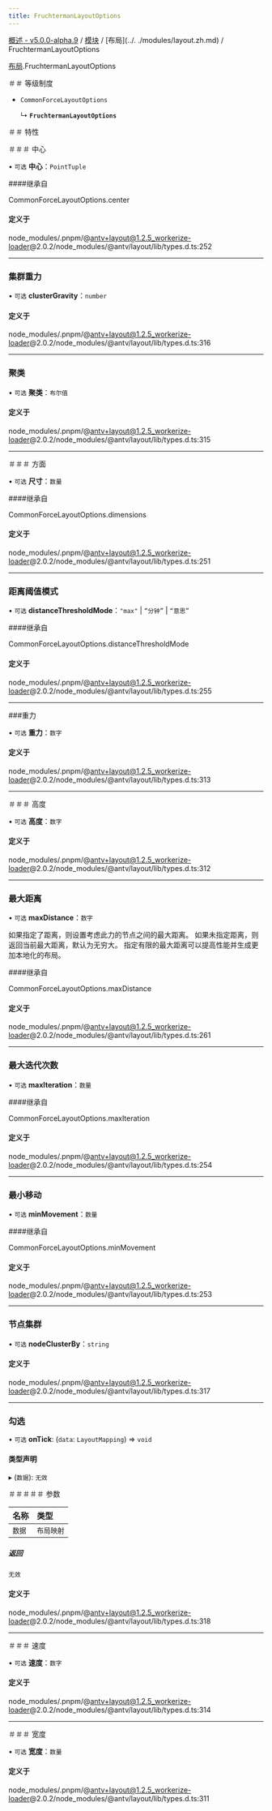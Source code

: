 ```yaml
---
title: FruchtermanLayoutOptions
---
```


[概述 - v5.0.0-alpha.9](../../README.zh.md) / [模块](../../modules.zh.md) / [布局](../. ./modules/layout.zh.md) / FruchtermanLayoutOptions 

 [布局](../../modules/layout.zh.md).FruchtermanLayoutOptions 

 ＃＃ 等级制度 

 - `CommonForceLayoutOptions` 

   ↳ **`FruchtermanLayoutOptions`** 

 ＃＃ 特性 

 ＃＃＃ 中心 

 • `可选` **中心**：`PointTuple` 

 ####继承自 

 CommonForceLayoutOptions.center 

 #### 定义于 

 node_modules/.pnpm/@antv+layout@1.2.5_workerize-loader@2.0.2/node_modules/@antv/layout/lib/types.d.ts:252 

 ___ 

 ### 集群重力 

 • `可选` **clusterGravity**：`number` 

 #### 定义于 

 node_modules/.pnpm/@antv+layout@1.2.5_workerize-loader@2.0.2/node_modules/@antv/layout/lib/types.d.ts:316 

 ___ 

 ### 聚类 

 • `可选` **聚类**：`布尔值` 

 #### 定义于 

 node_modules/.pnpm/@antv+layout@1.2.5_workerize-loader@2.0.2/node_modules/@antv/layout/lib/types.d.ts:315 

 ___ 

 ＃＃＃ 方面 

 • `可选` **尺寸**：`数量` 

 ####继承自 

 CommonForceLayoutOptions.dimensions 

 #### 定义于 

 node_modules/.pnpm/@antv+layout@1.2.5_workerize-loader@2.0.2/node_modules/@antv/layout/lib/types.d.ts:251 

 ___ 

 ### 距离阈值模式 

 • `可选` **distanceThresholdMode**：``"max"`` \| ``“分钟”`` \| ``“意思”`` 

 ####继承自 

 CommonForceLayoutOptions.distanceThresholdMode 

 #### 定义于 

 node_modules/.pnpm/@antv+layout@1.2.5_workerize-loader@2.0.2/node_modules/@antv/layout/lib/types.d.ts:255 

 ___ 

 ###重力 

 • `可选` **重力**：`数字` 

 #### 定义于 

 node_modules/.pnpm/@antv+layout@1.2.5_workerize-loader@2.0.2/node_modules/@antv/layout/lib/types.d.ts:313 

 ___ 

 ＃＃＃ 高度 

 • `可选` **高度**：`数字` 

 #### 定义于 

 node_modules/.pnpm/@antv+layout@1.2.5_workerize-loader@2.0.2/node_modules/@antv/layout/lib/types.d.ts:312 

 ___ 

 ### 最大距离 

 • `可选` **maxDistance**：`数字` 

 如果指定了距离，则设置考虑此力的节点之间的最大距离。 
 如果未指定距离，则返回当前最大距离，默认为无穷大。 
 指定有限的最大距离可以提高性能并生成更加本地化的布局。 

 ####继承自 

 CommonForceLayoutOptions.maxDistance 

 #### 定义于 

 node_modules/.pnpm/@antv+layout@1.2.5_workerize-loader@2.0.2/node_modules/@antv/layout/lib/types.d.ts:261 

 ___ 

 ### 最大迭代次数 

 • `可选` **maxIteration**：`数量` 

 ####继承自 

 CommonForceLayoutOptions.maxIteration 

 #### 定义于 

 node_modules/.pnpm/@antv+layout@1.2.5_workerize-loader@2.0.2/node_modules/@antv/layout/lib/types.d.ts:254 

 ___ 

 ### 最小移动 

 • `可选` **minMovement**：`数量` 

 ####继承自 

 CommonForceLayoutOptions.minMovement 

 #### 定义于 

 node_modules/.pnpm/@antv+layout@1.2.5_workerize-loader@2.0.2/node_modules/@antv/layout/lib/types.d.ts:253 

 ___ 

 ### 节点集群 

 • `可选` **nodeClusterBy**：`string` 

 #### 定义于 

 node_modules/.pnpm/@antv+layout@1.2.5_workerize-loader@2.0.2/node_modules/@antv/layout/lib/types.d.ts:317 

 ___ 

 ### 勾选 

 • `可选` **onTick**: (`data`: `LayoutMapping`) => `void` 

 #### 类型声明 

 ▸ (`数据`): `无效` 

 ＃＃＃＃＃ 参数 

 | 名称 | 类型 | 
 | :------ | :------ | 
 | `数据` | `布局映射` | 

 ##### 返回 

 `无效` 

 #### 定义于 

 node_modules/.pnpm/@antv+layout@1.2.5_workerize-loader@2.0.2/node_modules/@antv/layout/lib/types.d.ts:318 

 ___ 

 ＃＃＃ 速度 

 • `可选` **速度**：`数字` 

 #### 定义于 

 node_modules/.pnpm/@antv+layout@1.2.5_workerize-loader@2.0.2/node_modules/@antv/layout/lib/types.d.ts:314 

 ___ 

 ＃＃＃ 宽度 

 • `可选` **宽度**：`数量` 

 #### 定义于 

 node_modules/.pnpm/@antv+layout@1.2.5_workerize-loader@2.0.2/node_modules/@antv/layout/lib/types.d.ts:311
